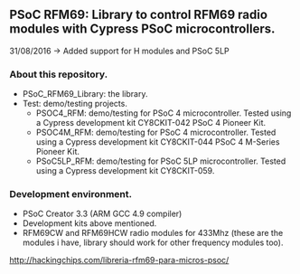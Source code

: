 ## PSoC RFM69: Library to control RFM69 radio modules with Cypress PSoC microcontrollers. ##

31/08/2016 -> Added support for H modules and PSoC 5LP

### About this repository. ###
* PSoC_RFM69_Library: the library.
* Test: demo/testing projects.
	* PSOC4_RFM: demo/testing for PSoC 4 microcontroller. Tested using a Cypress development kit CY8CKIT-042 PSoC 4 Pioneer Kit.
	* PSOC4M_RFM: demo/testing for PSoC 4 microcontroller. Tested using a Cypress development kit CY8CKIT-044 PSoC 4 M-Series Pioneer Kit.
	* PSoC5LP_RFM: demo/testing for PSoC 5LP microcontroller. Tested using a Cypress development kit CY8CKIT-059.


### Development environment. ###
* PSoC Creator 3.3 (ARM GCC 4.9 compiler)
* Development kits above mentioned.
* RFM69CW and RFM69HCW radio modules for 433Mhz (these are the modules i have, library should work for other frequency modules too).

http://hackingchips.com/libreria-rfm69-para-micros-psoc/